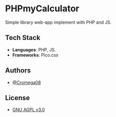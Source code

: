 # PHPmyCalculator

Simple library web-app implement with PHP and JS.

## Tech Stack

- **Languages**: PHP, JS.
- **Frameworks**: Pico.css

## Authors

- [@Cromega08](https://www.github.com/cromega08)

## License

- [GNU AGPL v3.0](https://choosealicense.com/licenses/agpl-3.0/)
